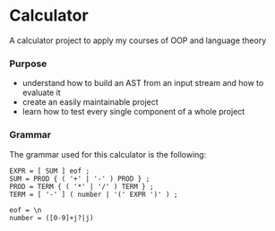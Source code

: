 # Calculator
A calculator project to apply my courses of OOP and language theory

### Purpose
- understand how to build an AST from an input stream and how to evaluate it
- create an easily maintainable project
- learn how to test every single component of a whole project

### Grammar
The grammar used for this calculator is the following:
```
EXPR = [ SUM ] eof ;
SUM = PROD { ( '+' | '-' ) PROD } ;
PROD = TERM { ( '*' | '/' ) TERM } ;
TERM = [ '-' ] ( number | '(' EXPR ')' ) ;

eof = \n
number = ([0-9]+j?|j)
```
